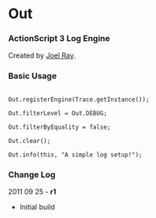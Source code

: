Out
===

### ActionScript 3 Log Engine ###

Created by [Joel Ray](https://github.com/joelray).


### Basic Usage

<code>
Out.registerEngine(Trace.getInstance());<br/>
Out.filterLevel = Out.DEBUG;<br/>
Out.filterByEquality = false;<br/>
Out.clear();<br/>
Out.info(this, "A simple log setup!");
</code>


### Change Log ###


2011 09 25 - **r1**

* Initial build